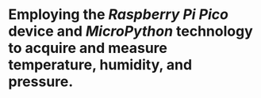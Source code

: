 # Employing the *Raspberry Pi Pico* device and *MicroPython* technology to acquire and measure temperature, humidity, and pressure.
